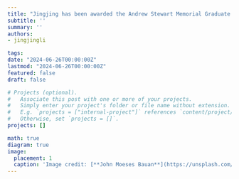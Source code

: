 ```yaml
---
title: "Jingjing has been awarded the Andrew Stewart Memorial Graduate Prize. Congratulations!"
subtitle: ''
summary: ''
authors:
- jingjingli

tags:
date: "2024-06-26T00:00:00Z"
lastmod: "2024-06-26T00:00:00Z"
featured: false
draft: false

# Projects (optional).
#   Associate this post with one or more of your projects.
#   Simply enter your project's folder or file name without extension.
#   E.g. `projects = ["internal-project"]` references `content/project/deep-learning/index.md`.
#   Otherwise, set `projects = []`.
projects: []

math: true
diagram: true
image:
  placement: 1
  caption: 'Image credit: [**John Moeses Bauan**](https://unsplash.com/photos/OGZtQF8iC0g)'
---
```

